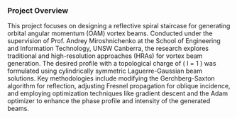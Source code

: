 ### Project Overview

This project focuses on designing a reflective spiral staircase for generating orbital angular momentum (OAM) vortex beams. Conducted under the supervision of Prof. Andrey Miroshnichenko at the School of Engineering and Information Technology, UNSW Canberra, the research explores traditional and high-resolution approaches (HRAs) for vortex beam generation. The desired profile with a topological charge of \( l = 1 \) was formulated using cylindrically symmetric Laguerre-Gaussian beam solutions. Key methodologies include modifying the Gerchberg-Saxton algorithm for reflection, adjusting Fresnel propagation for oblique incidence, and employing optimization techniques like gradient descent and the Adam optimizer to enhance the phase profile and intensity of the generated beams.
